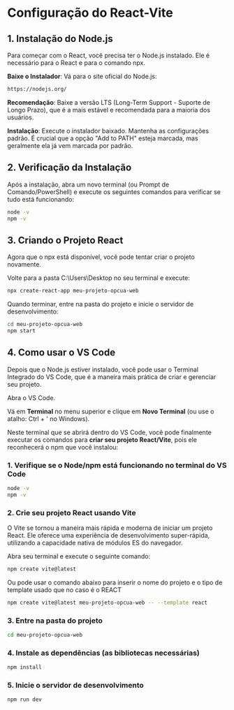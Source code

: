 # Configuração do React-Vite


## 1. Instalação do Node.js

Para começar com o React, você precisa ter o Node.js instalado. Ele é necessário para o React e para o comando npx.

**Baixe o Instalador**: Vá para o site oficial do Node.js:

```bash
https://nodejs.org/
```

**Recomendação**: Baixe a versão LTS (Long-Term Support - Suporte de Longo Prazo), que é a mais estável e recomendada para a maioria dos usuários.

**Instalação**: Execute o instalador baixado. Mantenha as configurações padrão. É crucial que a opção "Add to PATH" esteja marcada, mas geralmente ela já vem marcada por padrão.

## 2. Verificação da Instalação
Após a instalação, abra um novo terminal (ou Prompt de Comando/PowerShell) e execute os seguintes comandos para verificar se tudo está funcionando:

```bash
node -v
npm -v
```

## 3. Criando o Projeto React
Agora que o npx está disponível, você pode tentar criar o projeto novamente.

Volte para a pasta C:\Users\Desktop no seu terminal e execute:

```bash
npx create-react-app meu-projeto-opcua-web
```

Quando terminar, entre na pasta do projeto e inicie o servidor de desenvolvimento:

```bash
cd meu-projeto-opcua-web
npm start
```

## 4. Como usar o VS Code

Depois que o Node.js estiver instalado, você pode usar o Terminal Integrado do VS Code, que é a maneira mais prática de criar e gerenciar seu projeto.

Abra o VS Code.

Vá em **Terminal** no menu superior e clique em **Novo Terminal** (ou use o atalho: Ctrl + ' no Windows).

Neste terminal que se abrirá dentro do VS Code, você pode finalmente executar os comandos para **criar seu projeto React/Vite**, pois ele reconhecerá o npm que você instalou:

### 1. Verifique se o Node/npm está funcionando no terminal do VS Code
```bash
node -v
npm -v
```
### 2. Crie seu projeto React usando Vite

O Vite se tornou a maneira mais rápida e moderna de iniciar um projeto React. Ele oferece uma experiência de desenvolvimento super-rápida, utilizando a capacidade nativa de módulos ES do navegador.

Abra seu terminal e execute o seguinte comando:

```bash
npm create vite@latest
```
Ou pode usar o comando abaixo para inserir o nome do projeto e o tipo de template usado que no caso é o REACT

```bash
npm create vite@latest meu-projeto-opcua-web -- --template react
```
### 3. Entre na pasta do projeto
```bash
cd meu-projeto-opcua-web
```
### 4. Instale as dependências (as bibliotecas necessárias)
```bash
npm install
```
### 5. Inicie o servidor de desenvolvimento
```bash
npm run dev
```














